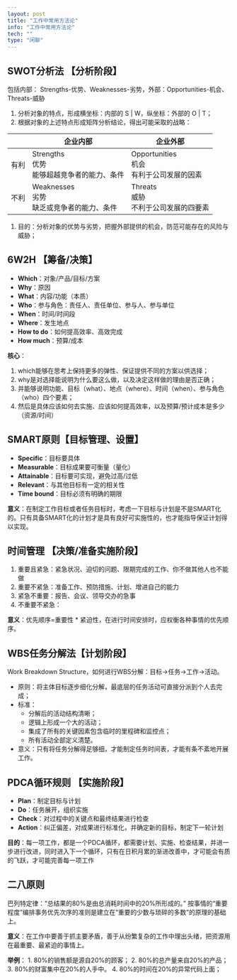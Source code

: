 ```yaml
---
layout: post
title: "工作中常用方法论"
info: "工作中常用方法论"
tech: ""
type: "闲聊"
---
```





## **SWOT分析法 【分析阶段】**

包括内部： Strengths-优势、Weaknesses-劣势，外部：Opportunities-机会、Threats-威胁

1.  分析对象的特点，形成横坐标：内部的 S | W，纵坐标：外部的 O | T；
2.  根据对象的上述特点形成矩阵分析结论，得出可能采取的战略：

|      | 企业内部                                            | 企业外部                                          |
| ---- | --------------------------------------------------- | ------------------------------------------------- |
| 有利 | Strengths<br />优势<br />能够超越竞争者的能力、条件 | Opportunities<br />机会<br />有利于公司发展的因素 |
| 不利 | Weaknesses<br />劣势<br />缺乏或竞争者的能力、条件  | Threats<br />威胁<br />不利于公司发展的四要素     |

1.  目的：分析对象的优势与劣势，把握外部提供的机会，防范可能存在的风险与威胁；



## **6W2H 【筹备/决策】**

-   **Which**：对象/产品/目标/方案
-   **Why**：原因
-   **What**：内容/功能（本质）
-   **Who**：参与角色：责任人、责任单位、参与人、参与单位
-   **When**：时间/时间段
-   **Where**：发生地点
-   **How to do**：如何提高效率、高效完成
-   **How much**：预算/成本

**核心**：

1.  which能够在思考上保持更多的弹性、保证提供不同的方案以供选择；
2.  why是对选择能说明为什么要这么做，以及决定这样做的理由是否正确；
3.  并能够说明功能、目标（what）、地点（where）、时间（when）、参与角色（who）四个要素；
4.  然后是具体应该如何去实施、应该如何提高效率，以及预算/预计成本是多少（资源/时间）

## **SMART原则【目标管理、设置】**

-   **Specific**：目标要具体
-   **Measurable**：目标成果要可衡量（量化）
-   **Attainable**：目标要可实现，避免过高/过低
-   **Relevant**：与其他目标有一定的相关性
-   **Time bound**：目标必须有明确的期限

**意义**：在制定工作目标或者任务目标时，考虑一下目标与计划是不是SMART化的。只有具备SMART化的计划才是具有良好可实施性的，也才能指导保证计划得以实现。

## **时间管理 【决策/准备实施阶段】**

1.  重要且紧急：紧急状况、迫切的问题、限期完成的工作、你不做其他人也不能做
2.  重要不紧急：准备工作、预防措施、计划、增进自己的能力
3.  紧急不重要：报告、会议、领导交办的急事
4.  不重要不紧急：

**意义**：优先顺序=重要性 * 紧迫性，在进行时间安排时，应权衡各种事情的优先顺序。

## **WBS任务分解法【计划阶段】**

Work Breakdown Structure，如何进行WBS分解：目标→任务→工作→活动。

-   原则：将主体目标逐步细化分解，最底层的任务活动可直接分派到个人去完成；
-   标准：
    -   分解后的活动结构清晰；
    -   逻辑上形成一个大的活动；
    -   集成了所有的关键因素包含临时的里程碑和监控点；
    -   所有活动全部定义清楚。
-   意义：只有将任务分解得足够细，才能制定任务时间表，才能有条不紊地开展工作。

## **PDCA循环规则 【实施阶段】**

-   **Plan**：制定目标与计划
-   **Do**：任务展开，组织实施
-   **Check**：对过程中的关键点和最终结果进行检查
-   **Action**：纠正偏差，对成果进行标准化，并确定新的目标，制定下一轮计划

**目的**：每一项工作，都是一个PDCA循环，都需要计划、实施、检查结果，并进一步进行改进，同时进入下一个循环，只有在日积月累的渐进改善中，才可能会有质的飞跃，才可能完善每一项工作

## **二八原则**

巴列特定律：“总结果的80%是由总消耗时间中的20%所形成的。” 按事情的“重要程度”编排事务优先次序的准则是建立在“重要的少数与琐碎的多数”的原理的基础上。

**意义**：在工作中要善于抓主要矛盾，善于从纷繁复杂的工作中理出头绪，把资源用在最重要、最紧迫的事情上。

**举例**： 1. 80%的销售额是源自20%的顾客； 2. 80%的总产量来自20%的产品； 3. 80%的财富集中在20%的人手中。 4. 80%的时间在20%的异常代码上面；

